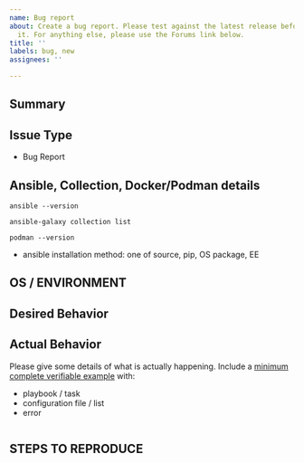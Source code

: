```yaml
---
name: Bug report
about: Create a bug report. Please test against the latest release before submitting
  it. For anything else, please use the Forums link below.
title: ''
labels: bug, new
assignees: ''

---
```


<!--- Verify first that your issue is not already reported on GitHub -->
<!--- Also test if the latest release are affected -->

## Summary

<!--- Explain the problem briefly below -->

## Issue Type

- Bug Report

## Ansible, Collection, Docker/Podman details

<!--- Paste verbatim output between triple backticks -->

```console (paste below)
ansible --version

ansible-galaxy collection list

podman --version

```

- ansible installation method: one of source, pip, OS package, EE

## OS / ENVIRONMENT

<!--- Provide all relevant information below, e.g. target OS versions, network device firmware, etc. -->

## Desired Behavior

<!--- Describe what you expected to happen when running the steps above -->

## Actual Behavior

<!--- Describe what actually happened. If possible run with extra verbosity (-vvvv) -->

Please give some details of what is actually happening.
Include a [minimum complete verifiable example] with:

- playbook / task
- configuration file / list
- error

<!--- Paste verbatim command output between triple backticks -->

```console (error)

```

## STEPS TO REPRODUCE

<!--- Describe exactly how to reproduce the problem, using a minimal test-case -->

<!--- Paste example playbooks or commands between triple backticks below -->

```yaml (playbook/task)

```

```yaml (config/list/array/variables)

```

<!--- HINT: You can paste gist.github.com links for larger files -->

[minimum complete verifiable example]: http://stackoverflow.com/help/mcve
